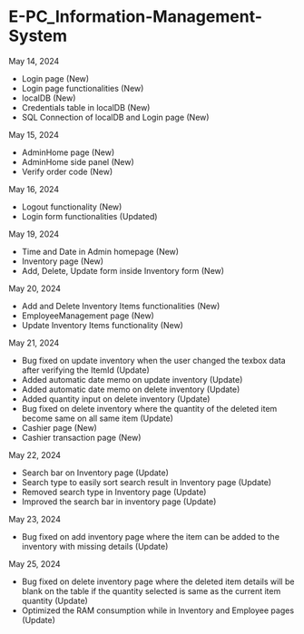 # E-PC_Information-Management-System

May 14, 2024
- Login page (New)
- Login page functionalities (New)
- localDB (New)
- Credentials table in localDB (New)
- SQL Connection of localDB and Login page (New)

May 15, 2024
- AdminHome page (New)
- AdminHome side panel (New)
- Verify order code (New)

May 16, 2024
- Logout functionality (New)
- Login form functionalities (Updated)

May 19, 2024
- Time and Date in Admin homepage (New)
- Inventory page (New)
- Add, Delete, Update form inside Inventory form (New)

May 20, 2024
- Add and Delete Inventory Items functionalities (New)
- EmployeeManagement page (New)
- Update Inventory Items functionality (New)

May 21, 2024
- Bug fixed on update inventory when the user changed the texbox data after verifying the ItemId (Update)
- Added automatic date memo on update inventory (Update)
- Added automatic date memo on delete inventory (Update)
- Added quantity input on delete inventory (Update)
- Bug fixed on delete inventory where the quantity of the deleted item become same on all same item (Update)
- Cashier page (New)
- Cashier transaction page (New)

May 22, 2024
- Search bar on Inventory page (Update)
- Search type to easily sort search result in Inventory page (Update)
- Removed search type in Inventory page (Update)
- Improved the search bar in inventory page (Update)

May 23, 2024
- Bug fixed on add inventory page where the item can be added to the inventory with missing details (Update)

May 25, 2024
- Bug fixed on delete inventory page where the deleted item details will be blank on the table if the quantity selected is same as the current item quantity (Update)
- Optimized the RAM consumption while in Inventory and Employee pages (Update)
